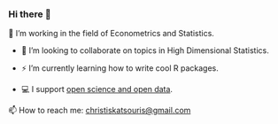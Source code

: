 ### Hi there 👋

🌱 I’m working in the field of Econometrics and Statistics. 

- 🔭 I’m looking to collaborate on topics in High Dimensional Statistics. 
- ⚡ I’m currently learning how to write cool R packages. 

- 💻 I support [open science and open data](https://ropensci.org/).

📫 How to reach me: christiskatsouris@gmail.com

<!--
**christiskatsouris/christiskatsouris** is a ✨ _special_ ✨ repository because its `README.md` (this file) appears on your GitHub profile.

Here are some ideas to get you started:

- 🔭 I’m currently working on ...
- 🌱 I’m currently learning ...
- 👯 I’m looking to collaborate on ...
- 🤔 I’m looking for help with ...
- 💬 Ask me about ...
- 📫 How to reach me: ...
- 😄 Pronouns: ...
- ⚡ Fun fact: ...
-->
